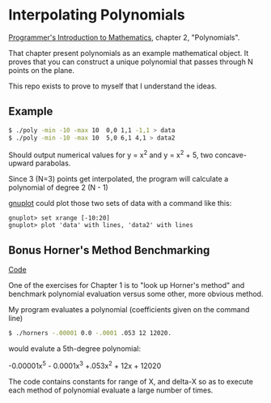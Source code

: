 # Interpolating Polynomials

[Programmer's Introduction to Mathematics](https://pimbook.org/),
chapter 2, "Polynomials".

That chapter present polynomials as an example
mathematical object.
It proves that you can construct a unique polynomial
that passes through N points on the plane.

This repo exists to prove to myself that I understand the ideas.

## Example

```sh
$ ./poly -min -10 -max 10  0,0 1,1 -1,1 > data
$ ./poly -min -10 -max 10  5,0 6,1 4,1 > data2
```
Should output numerical values for y = x<sup>2</sup>
and y = x<sup>2</sup> + 5, two concave-upward parabolas.

Since 3 (N=3) points get interpolated,
the program will calculate a polynomial of degree 2 (N - 1)

[gnuplot](http://www.gnuplot.info/)
could plot those two sets of data with
a command like this:

```
gnuplot> set xrange [-10:20]
gnuplot> plot 'data' with lines, 'data2' with lines
```

## Bonus Horner's Method Benchmarking

[Code](horners.go)

One of the exercises for Chapter 1 is to "look up Horner's method"
and benchmark polynomial evaluation versus some other,
more obvious method.

My program evaluates a polynomial (coefficients given on the command line)

```sh
$ ./horners -.00001 0.0 -.0001 .053 12 12020.
```

would evalute a 5th-degree polynomial:

-0.00001x<sup>5</sup> - 0.0001x<sup>3</sup> +.053x<sup>2</sup> + 12x + 12020

The code contains constants for range of X, and delta-X
so as to execute each method of polynomial evaluate a large number of times.
